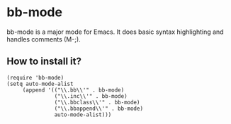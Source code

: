 bb-mode
=======

bb-mode is a major mode for Emacs. It does basic syntax highlighting
and handles comments (M-;).

How to install it?
------------------

    (require 'bb-mode)
    (setq auto-mode-alist
         (append '(("\\.bb\\'" . bb-mode)
                   ("\\.inc\\'" . bb-mode)
                   ("\\.bbclass\\'" . bb-mode)
                   ("\\.bbappend\\'" . bb-mode)
                   auto-mode-alist)))
